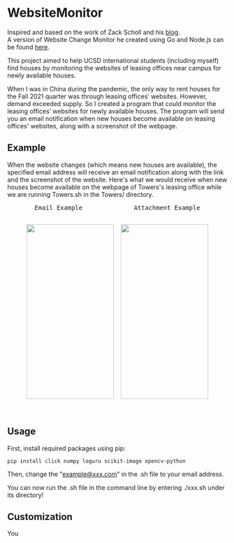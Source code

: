 # WebsiteMonitor

Inspired and based on the work of Zack Scholl and his [blog](https://schollz.com/blog/pottery).  
A version of Website Change Monitor he created using Go and Node.js can be found [here](https://github.com/schollz/websitechanges).  

This project aimed to help UCSD international students (including myself) find houses by monitoring the websites of leasing offices near campus for newly available houses.  

When I was in China during the pandemic, the only way to rent houses for the Fall 2021 quarter was through leasing offices’ websites. However, demand exceeded supply. 
So I created a program that could monitor the leasing offices’ websites for newly available houses. 
The program will send you an email notification when new houses become available on leasing offices' websites, along with a screenshot of the webpage.  

## Example

When the website changes (which means new houses are available), the specified email address will receive an email notification along with the link and the screenshot of the website. Here's what we would receive when new houses become available on the webpage of Towers's leasing office while we are running Towers.sh in the Towers/ directory.

<pre align="center">Email Example              Attachment Example
<p align="center">
<img src="https://user-images.githubusercontent.com/42275000/147168575-124933d9-6120-4235-867e-3fceaf93214c.jpg" width="200" height="400">  <img src="https://user-images.githubusercontent.com/42275000/147168572-5649f959-3bb0-409b-9879-27b8065e71d2.jpg" width="200" height="400">
</p>
</pre>

## Usage

First, install required packages using pip:
```
pip install click numpy loguru scikit-image opencv-python
```
Then, change the "example@xxx.com" in the .sh file to your email address.  

You can now run the .sh file in the command line by entering ./xxx.sh under its directory!

## Customization

You 
